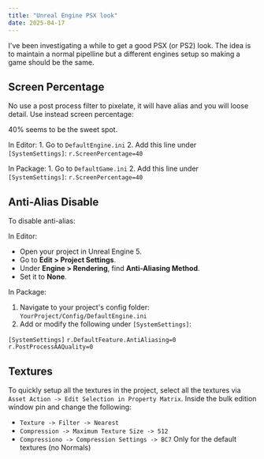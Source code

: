 ```yaml
---
title: "Unreal Engine PSX look"
date: 2025-04-17
---
```


I've been investigating a while to get a good PSX (or PS2) look. The idea is to maintain a normal pipelline but a different engines setup so making a game should be the same.


## Screen Percentage

No use a post process filter to pixelate, it will have alias and you will loose detail. Use instead screen percentage:

40% seems to be the sweet spot.

 In Editor:
	1. Go to `DefaultEngine.ini`
	2. Add this line under `[SystemSettings]`:
		`r.ScreenPercentage=40`

In Package:
	1. Go to `DefaultGame.ini`
	2. Add this line under `[SystemSettings]`:
		`r.ScreenPercentage=40`
			

## Anti-Alias Disable

To disable anti-alias:

In Editor:
-   Open your project in Unreal Engine 5.
-   Go to **Edit > Project Settings**.
-   Under **Engine > Rendering**, find **Anti-Aliasing Method**.
-   Set it to **None**.

In Package:
1.  Navigate to your project's config folder:  
    `YourProject/Config/DefaultEngine.ini`
2.  Add or modify the following under `[SystemSettings]`:

`[SystemSettings]`
`r.DefaultFeature.AntiAliasing=0  r.PostProcessAAQuality=0`

## Textures

To quickly setup all the textures in the project, select all the textures via `Asset Action -> Edit Selection in Property Matrix`. Inside the bulk edition window pin and change the following:

 - `Texture -> Filter -> Nearest`
 - `Compression -> Maximum Texture Size -> 512`
 - `Compressiono -> Compression Settings -> BC7` Only for the default textures (no Normals)
